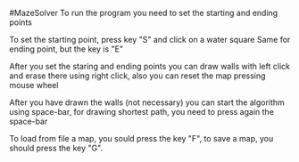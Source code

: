 #MazeSolver
To run the program you need to set the starting and ending points

To set the starting point, press key "S" and click on a water square
Same for ending point, but the key is "E"

After you set the staring and ending points you can draw walls with left click and erase there using right click, also you can reset the map pressing mouse wheel

After you have drawn the walls (not necessary) you can start the algorithm using space-bar, for drawing shortest path, you need to press again the space-bar

To load from file a map, you sould press the key "F", to save a map, you should press the key "G".